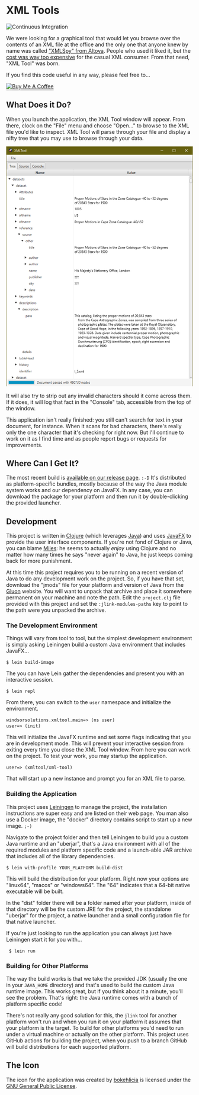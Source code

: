 # XML Tools

![Continuous Integration](https://github.com/cmiles74/xmltool/workflows/Continuous%20Integration/badge.svg)

We were looking for a graphical tool that would let you browse over the contents
of an XML file at the office and the only one that anyone knew by name was called
["XMLSpy" from Altova][0]. People who used it liked it, but the [cost was way too
expensive][1] for the casual XML consumer. From that need, "XML Tool" was born.

If you find this code useful in any way, please feel free to...

<a href="https://www.buymeacoffee.com/cmiles74" target="_blank"><img src="https://www.buymeacoffee.com/assets/img/custom_images/orange_img.png" alt="Buy Me A Coffee" style="height: 41px !important;width: 174px !important;box-shadow: 0px 3px 2px 0px rgba(190, 190, 190, 0.5) !important;-webkit-box-shadow: 0px 3px 2px 0px rgba(190, 190, 190, 0.5) !important;" ></a>

## What Does it Do?

When you launch the application, the XML Tool window will appear. From there,
clock on the "File" menu and choose "Open..." to browse to the XML file you'd
like to inspect. XML Tool will parse through your file and display a nifty tree
that you may use to browse through your data.

![Screenshot](https://raw.githubusercontent.com/cmiles74/xmltool/release/documentation/screenshot.png)

It will also try to strip out any invalid characters should it come across them.
If it does, it will log that fact in the "Console" tab, accessible from the top
of the window. 

This application isn't really finished: you still can't search for text in your
document, for instance. When it scans for bad characters, there's really only
the one character that it's checking for right now. But I'll continue to work on
it as I find time and as people report bugs or requests for improvements.

## Where Can I Get It?

The most recent build is [available on our release page](https://github.com/cmiles74/xmltool/releases). `:-D` It's
distributed as platform-specific bundles, mostly because of the way the Java
module system works and our dependency on JavaFX. In any case, you can download
the package for your platform and then run it by double-clicking the provided
launcher.

## Development

This project is written in [Clojure][2] (which leverages [Java][3]) and uses
[JavaFX][4] to provide the user interface components. If you're not fond of
Clojure or Java, you can blame [Miles][5]: he seems to actually _enjoy_ using
Clojure and no matter how many times he says "never again" to Java, he just
keeps coming back for more punishment.

At this time this project requires you to be running on a recent version of Java
to do any development work on the project. So, if you have that set, download
the "jmods" file for your platform and version of Java from the [Gluon][12]
website. You will want to unpack that archive and place it somewhere permanent
on your machine and note the path. Edit the `project.clj` file provided with
this project and set the `:jlink-modules-paths` key to point to the path were
you unpacked the archive.

### The Development Environment

Things will vary from tool to tool, but the simplest development environment is
simply asking Leiningen build a custom Java environment that includes JavaFX...

    $ lein build-image

The you can have Lein gather the dependencies and present you with an
interactive session.

    $ lein repl
    
From there, you can switch to the `user` namespace and initialize the
environment.

    windsorsolutions.xmltool.main=> (ns user)
    user=> (init)
    
This will initialize the JavaFX runtime and set some flags indicating that you
are in development mode. This will prevent your interactive session from exiting
every time you close the XML Tool window. From here you can work on the project.
To test your work, you may startup the application.

    user=> (xmltool/xml-tool)
    
That will start up a new instance and prompt you for an XML file to parse.

### Building the Application

This project uses [Leiningen][6] to manage the project, the installation
instructions are super easy and are listed on their web page. You man also use a
Docker image, the "docker" directory contains script to start up a new image.
`;-)`

Navigate to the project folder and then tell Leiningen to build you a custom
Java runtime and an "uberjar", that's a Java environment with all of the
required modules and platform specific code and a launch-able JAR archive that
includes all of the library dependencies.

    $ lein with-profile YOUR_PLATFORM build-dist

This will build the distribution for your platform. Right now your options are
"linux64", "macos" or "windows64". The "64" indicates that a 64-bit native
executable will be built.

In the "dist" folder there will be a folder named after your platform, inside of
that directory will be the custom JRE for the project, the standalone "uberjar"
for the project, a native launcher and a small configuration file for that
native launcher.

If you're just looking to run the application you can always just have Leiningen
start it for you with...

     $ lein run
    
### Building for Other Platforms

The way the build works is that we take the provided JDK (usually the one in
your `JAVA_HOME` directory) and that's used to build the custom Java runtime
image. This works great, but if you think about it a minute, you'll see the
problem. That's right: the Java runtime comes with a bunch of platform specific
code!

There's not really any good solution for this, the `jlink` tool for another
platform won't run and when you run it on your platform it assumes that your
platform is the target. To build for other platforms you'd need to run under a
virtual machine or actually on the other platform. This project uses GitHub
actions for building the project, when you push to a branch GitHub will build
distributions for each supported platform.

## The Icon

The icon for the application was created by [bokehlicia][8] is licensed under
the [GNU General Public License][9].

[0]: https://en.wikipedia.org/wiki/XMLSpy
[1]: https://shop.altova.com/XMLSpy
[2]: https://en.wikipedia.org/wiki/Clojure
[3]: https://en.wikipedia.org/wiki/Java_(programming_language)
[4]: https://en.wikipedia.org/wiki/JavaFX
[5]: https://github.com/cmiles74
[6]: https://leiningen.org/
[7]: http://launch4j.sourceforge.net/
[8]: https://bokehlicia.deviantart.com
[9]: https://en.wikipedia.org/wiki/GNU_General_Public_License
[10]: https://github.com/electron/rcedit
[11]: https://github.com/electron/rcedit/blob/master/LICENSE
[12]: https://gluonhq.com/products/javafx/

